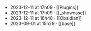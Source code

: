 - 2023-12-11 at 17h09 · [[Plugins]]
- 2023-12-11 at 17h09 · [[_showcase]]
- 2023-12-11 at 16h48 · [[Obsidian]]
- 2023-09-01 at 15h29 · [[base]]
